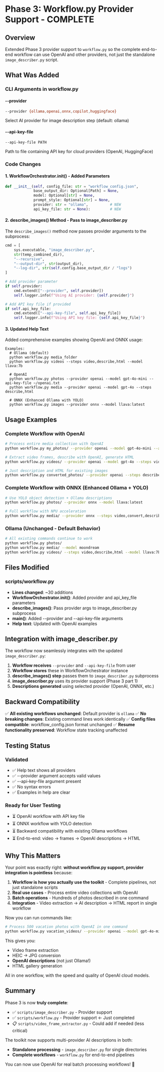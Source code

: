 # Phase 3: Workflow.py Provider Support - COMPLETE

## Overview
Extended Phase 3 provider support to `workflow.py` so the complete end-to-end workflow can use OpenAI and other providers, not just the standalone `image_describer.py` script.

## What Was Added

### CLI Arguments in workflow.py

#### --provider
```bash
--provider {ollama,openai,onnx,copilot,huggingface}
```
Select AI provider for image description step (default: ollama)

#### --api-key-file
```bash
--api-key-file PATH
```
Path to file containing API key for cloud providers (OpenAI, HuggingFace)

### Code Changes

#### 1. WorkflowOrchestrator.__init__() - Added Parameters
```python
def __init__(self, config_file: str = "workflow_config.json", 
             base_output_dir: Optional[Path] = None, 
             model: Optional[str] = None, 
             prompt_style: Optional[str] = None,
             provider: str = "ollama",          # NEW
             api_key_file: str = None):         # NEW
```

#### 2. describe_images() Method - Pass to image_describer.py
The `describe_images()` method now passes provider arguments to the subprocess:

```python
cmd = [
    sys.executable, "image_describer.py",
    str(temp_combined_dir),
    "--recursive",
    "--output-dir", str(output_dir),
    "--log-dir", str(self.config.base_output_dir / "logs")
]

# Add provider parameter
if self.provider:
    cmd.extend(["--provider", self.provider])
    self.logger.info(f"Using AI provider: {self.provider}")

# Add API key file if provided
if self.api_key_file:
    cmd.extend(["--api-key-file", self.api_key_file])
    self.logger.info(f"Using API key file: {self.api_key_file}")
```

#### 3. Updated Help Text
Added comprehensive examples showing OpenAI and ONNX usage:

```
Examples:
  # Ollama (default)
  python workflow.py media_folder
  python workflow.py videos --steps video,describe,html --model llava:7b
  
  # OpenAI
  python workflow.py photos --provider openai --model gpt-4o-mini --api-key-file ~/openai.txt
  python workflow.py media --provider openai --model gpt-4o --steps describe,html
  
  # ONNX (Enhanced Ollama with YOLO)
  python workflow.py images --provider onnx --model llava:latest
```

## Usage Examples

### Complete Workflow with OpenAI
```bash
# Process entire media collection with OpenAI
python workflow.py my_photos/ --provider openai --model gpt-4o-mini --api-key-file c:\users\kelly\desktop\openai.txt

# Extract video frames, describe with OpenAI, generate HTML
python workflow.py videos/ --provider openai --model gpt-4o --steps video,describe,html

# Just description and HTML for existing images
python workflow.py converted_photos/ --provider openai --steps describe,html --api-key-file ~/openai.txt
```

### Complete Workflow with ONNX (Enhanced Ollama + YOLO)
```bash
# Use YOLO object detection + Ollama descriptions
python workflow.py photos/ --provider onnx --model llava:latest

# Full workflow with NPU acceleration
python workflow.py media/ --provider onnx --steps video,convert,describe,html
```

### Ollama (Unchanged - Default Behavior)
```bash
# All existing commands continue to work
python workflow.py photos/
python workflow.py media/ --model moondream
python workflow.py videos/ --steps video,describe,html --model llava:7b
```

## Files Modified

### scripts/workflow.py
- **Lines changed**: ~30 additions
- **WorkflowOrchestrator.__init__()**: Added provider and api_key_file parameters
- **describe_images()**: Pass provider args to image_describer.py subprocess
- **main()**: Added --provider and --api-key-file arguments
- **Help text**: Updated with OpenAI examples

## Integration with image_describer.py

The workflow now seamlessly integrates with the updated `image_describer.py`:

1. **Workflow receives** `--provider` and `--api-key-file` from user
2. **Workflow stores** these in WorkflowOrchestrator instance
3. **describe_images() step** passes them to `image_describer.py` subprocess
4. **image_describer.py** uses its provider support (Phase 3 part 1)
5. **Descriptions generated** using selected provider (OpenAI, ONNX, etc.)

## Backward Compatibility

✅ **All existing workflows unchanged**: Default provider is `ollama`
✅ **No breaking changes**: Existing command lines work identically
✅ **Config files compatible**: workflow_config.json format unchanged
✅ **Resume functionality preserved**: Workflow state tracking unaffected

## Testing Status

### Validated
- ✅ Help text shows all providers
- ✅ --provider argument accepts valid values
- ✅ --api-key-file argument present
- ✅ No syntax errors
- ✅ Examples in help are clear

### Ready for User Testing
- ⏳ OpenAI workflow with API key file
- ⏳ ONNX workflow with YOLO detection
- ⏳ Backward compatibility with existing Ollama workflows
- ⏳ End-to-end: video → frames → OpenAI descriptions → HTML

## Why This Matters

Your point was exactly right: **without workflow.py support, provider integration is pointless** because:

1. **Workflow is how you actually use the toolkit** - Complete pipelines, not just standalone scripts
2. **Real use cases** - Process entire video collections with OpenAI
3. **Batch operations** - Hundreds of photos described in one command
4. **Integration** - Video extraction → AI description → HTML report in single workflow

Now you can run commands like:
```bash
# Process 500 vacation photos with OpenAI in one command
python workflow.py vacation_videos/ --provider openai --model gpt-4o-mini --api-key-file ~/openai.txt
```

This gives you:
- Video frame extraction
- HEIC → JPG conversion
- **OpenAI descriptions** (not just Ollama!)
- HTML gallery generation

All in one workflow, with the speed and quality of OpenAI cloud models.

## Summary

Phase 3 is now **truly complete**:
- ✅ `scripts/image_describer.py` - Provider support
- ✅ `scripts/workflow.py` - Provider support ← Just completed
- 📋 `scripts/video_frame_extractor.py` - Could add if needed (less critical)

The toolkit now supports multi-provider AI descriptions in both:
- **Standalone processing** - `image_describer.py` for single directories
- **Complete workflows** - `workflow.py` for end-to-end pipelines

You can now use OpenAI for real batch processing workflows! 🎉
